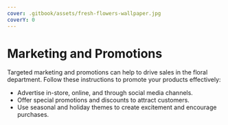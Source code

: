 ```yaml
---
cover: .gitbook/assets/fresh-flowers-wallpaper.jpg
coverY: 0
---
```


# Marketing and Promotions

Targeted marketing and promotions can help to drive sales in the floral department. Follow these instructions to promote your products effectively:

* Advertise in-store, online, and through social media channels.
* Offer special promotions and discounts to attract customers.
* Use seasonal and holiday themes to create excitement and encourage purchases.
